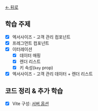 [← 뒤로](../README.md)

## 학습 주제

- [x] 엑서사이즈 - 고객 관리 컴포넌트
- [x] 프레그먼트 컴포넌트
- [x] 이터레이션
  - [x] 데이터 매핑
  - [x] 렌더 리스트
  - [x] 키 속성(`key` prop)
- [x] 엑서사이즈 - 고객 관리 데이터 + 렌더 리스트

## 코드 정리 & 추가 학습

- [x] Vite 구성: [서버 옵션](https://ko.vitejs.dev/config/server-options.html)